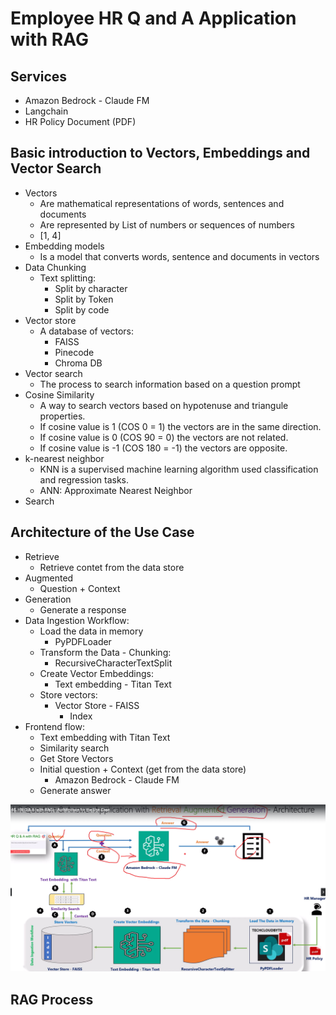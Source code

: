 # Employee HR Q and A Application with RAG

## Services

* Amazon Bedrock - Claude FM
* Langchain
* HR Policy Document (PDF)

## Basic introduction to Vectors, Embeddings and Vector Search

* Vectors
    * Are mathematical representations of words, sentences and documents
    * Are represented by List of numbers or sequences of numbers
    * [1, 4]
* Embedding models
    * Is a model that converts words, sentence and documents in vectors
* Data Chunking
    * Text splitting: 
        * Split by character
        * Split by Token
        * Split by code
* Vector store
    * A database of vectors:
        * FAISS
        * Pinecode
        * Chroma DB
* Vector search
    * The process to search information based on a question prompt
* Cosine Similarity
    * A way to search vectors based on hypotenuse and triangule properties.
    * If cosine value is 1 (COS 0 = 1) the vectors are in the same direction.
    * If cosine value is 0 (COS 90 = 0) the vectors are not related.
    * If cosine value is -1 (COS 180 = -1) the vectors are opposite.
* k-nearest neighbor
    * KNN is a supervised machine learning algorithm used classification and regression tasks.
    * ANN: Approximate Nearest Neighbor
* Search

## Architecture of the Use Case

* Retrieve
    * Retrieve contet from the data store
* Augmented
    * Question + Context
* Generation
    * Generate a response
* Data Ingestion Workflow:
    * Load the data in memory
        * PyPDFLoader
    * Transform the Data - Chunking:
        * RecursiveCharacterTextSplit
    * Create Vector Embeddings:
        * Text embedding - Titan Text
    * Store vectors:
        * Vector Store - FAISS
            * Index
* Frontend flow:
    * Text embedding with Titan Text
    * Similarity search
    * Get Store Vectors
    * Initial question + Context (get from the data store)
        * Amazon Bedrock - Claude FM
    * Generate answer

![alt text](image.png)

## RAG Process

